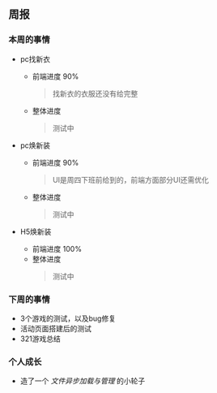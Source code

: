 ## 周报
### 本周的事情
- pc找新衣
    - 前端进度 90%
        > 找新衣的衣服还没有给完整

    - 整体进度
        > 测试中

- pc焕新装
    - 前端进度 90%
       > UI是周四下班前给到的，前端方面部分UI还需优化

    - 整体进度
       > 测试中

- H5焕新装
    - 前端进度 100%
    - 整体进度
        >测试中

### 下周的事情
- 3个游戏的测试，以及bug修复
- 活动页面搭建后的测试
- 321游戏总结

### 个人成长
- 造了一个  *文件异步加载与管理*  的小轮子
